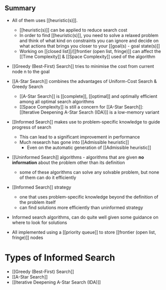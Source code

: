 ## Summary
- All of them uses [[heuristic(s)]].
	- [[heuristic(s)]] can be applied to reduce search cost
	- In order to find [[heuristic(s)]], you need to solve a relaxed problem and think of what kind on constraints you can ignore and decide on what actions that brings you closer to your [[goal(s) - goal state(s)]]
	- Working on [[closed list]]/[[frontier (open list, fringe)]] can affect the [[Time Complexity]] & [[Space Complexity]] used of the algorithm
- [[Greedy (Best-First) Search]] tries to minimise the cost from current node n to the goal
- [[A-Star Search]] combines the advantages of Uniform-Cost Search & Greedy Search
	- [[A-Star Search]] is [[complete]], [[optimal]] and optimally efficient among all optimal search algorithms
	- [[Space Complexity]] is still a concern for [[A-Star Search]]: [[Iterative Deepening A-Star Search (IDA)]] is a low-memory variant
- [[Informed Search]] makes use to problem-specific knowledge to guide progress of search
	- This can lead to a significant improvement in performance
	- Much research has gone into [[Admissible heuristic]]
	    - Even on the automatic generation of [[Admissible heuristic]]

- [[Uninformed Search]] algorithms - algorithms that are given **no information** about the problem other than its definition
    - some of these algorithms can solve any solvable problem, but none of them can do it efficiently

- [[Informed Search]] strategy
    - one that uses problem-specific knowledge beyond the definition of the problem itself
    - can find solutions more efficiently than uninformed strategy
- Informed search algorithms, can do quite well given some guidance on where to look for solutions
- All implemented using a [[priority queue]] to store [[frontier (open list, fringe)]] nodes

# Types of Informed Search
- [[Greedy (Best-First) Search]]
- [[A-Star Search]]
- [[Iterative Deepening A-Star Search (IDA)]]